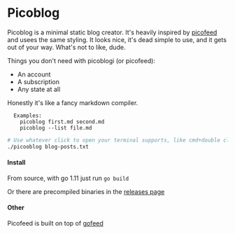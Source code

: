 # Picoblog

Picoblog is a minimal static blog creator. It's heavily inspired by
[picofeed](https://github.com/seenaburns/picofeed) and usees the same styling.
It looks nice, it's dead simple to use, and it gets out of your way. What's not
to like, dude.

Things you don't need with picoblogi (or picofeed):

- An account
- A subscription
- Any state at all

Honestly it's like a fancy markdown compiler.

```
  Examples:
	picoblog first.md second.md
	picoblog --list file.md
```

```sh
# Use whatever click to open your terminal supports, like cmd+double click in OSX's Terminal.app
./picooblog blog-posts.txt
```

#### Install

From source, with go 1.11 just run `go build`

Or there are precompiled binaries in the [releases page](https://github.com/isaacd9/picoblog/releases/latest)


#### Other

Picofeed is built on top of [gofeed]("github.com/russross/blackfriday/v2")
